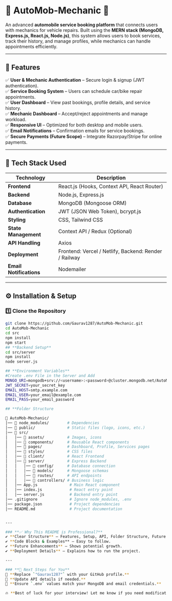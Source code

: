 # 🚗 AutoMob-Mechanic 🚀  
An advanced **automobile service booking platform** that connects users with mechanics for vehicle repairs. Built using the **MERN stack (MongoDB, Express.js, React.js, Node.js)**, this system allows users to book services, track their history, and manage profiles, while mechanics can handle appointments efficiently.

---

## 🌟 Features  
✅ **User & Mechanic Authentication** – Secure login & signup (JWT authentication).  
✅ **Service Booking System** – Users can schedule car/bike repair appointments.  
✅ **User Dashboard** – View past bookings, profile details, and service history.  
✅ **Mechanic Dashboard** – Accept/reject appointments and manage workload.  
✅ **Responsive UI** – Optimized for both desktop and mobile users.  
✅ **Email Notifications** – Confirmation emails for service bookings.  
✅ **Secure Payments (Future Scope)** – Integrate Razorpay/Stripe for online payments.  

---

## 🚀 **Tech Stack Used**  
| Technology  | Description  |
|-------------|-------------|
| **Frontend** | React.js (Hooks, Context API, React Router) |
| **Backend**  | Node.js, Express.js |
| **Database** | MongoDB (Mongoose ORM) |
| **Authentication** | JWT (JSON Web Token), bcrypt.js |
| **Styling**  | CSS, Tailwind CSS |
| **State Management** | Context API / Redux (Optional) |
| **API Handling** | Axios |
| **Deployment** | Frontend: Vercel / Netlify, Backend: Render / Railway |
| **Email Notifications** | Nodemailer |

---

## ⚙️ **Installation & Setup**  

### 1️⃣ **Clone the Repository**
```sh
git clone https://github.com/Gaurav1287/AutoMob-Mechanic.git
cd AutoMob-Mechanic
cd src
npm install
npm start
## **Backend Setup**
cd src/server
npm install
node server.js

## **Environment Variables**
#Create .env File in the Server and Add
MONGO_URI=mongodb+srv://<username>:<password>@cluster.mongodb.net/AutoMobDB
JWT_SECRET=your_secret_key
EMAIL_HOST=smtp.example.com
EMAIL_USER=your_email@example.com
EMAIL_PASS=your_email_password

## **Folder Structure

📂 AutoMob-Mechanic/
│── 📂 node_modules/        # Dependencies
│── 📂 public/              # Static files (logo, icons, etc.)
│── 📂 src/
│   │── 📂 assets/          # Images, icons
│   │── 📂 components/      # Reusable React components
│   │── 📂 pages/           # Dashboard, Profile, Services pages
│   │── 📂 styles/          # CSS files
│   │── 📂 client/          # React Frontend
│   │── 📂 server/          # Express Backend
│   │   │── 📂 config/      # Database connection
│   │   │── 📂 models/      # Mongoose schemas
│   │   │── 📂 routes/      # API endpoints
│   │   │── 📂 controllers/ # Business logic
│   │── App.js              # Main React component
│   │── index.js            # React entry point
│   │── server.js           # Backend entry point
│── .gitignore              # Ignore node_modules, .env
│── package.json            # Project dependencies
│── README.md               # Project documentation


---

### **✅ Why This README is Professional?**
✔ **Clear Structure** – Features, Setup, API, Folder Structure, Future Scope.  
✔ **Code Blocks & Examples** – Easy to follow.  
✔ **Future Enhancements** – Shows potential growth.  
✔ **Deployment Details** – Explains how to run the project.  

---

### **🚀 Next Steps for You**
📌 **Replace `"Gaurav1287"` with your GitHub profile.**  
📌 **Update API details if needed.**  
📌 **Ensure `.env` values match your MongoDB and email credentials.**  

🔥 **Best of luck for your interview! Let me know if you need modifications.** 🚀😊
